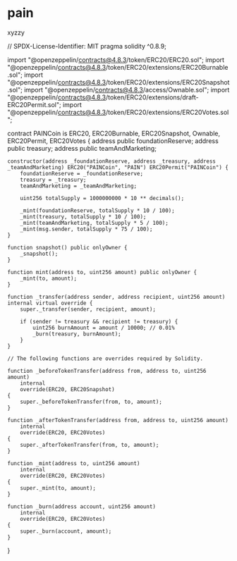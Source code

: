 # pain
xyzzy






// SPDX-License-Identifier: MIT
pragma solidity ^0.8.9;

import "@openzeppelin/contracts@4.8.3/token/ERC20/ERC20.sol";
import "@openzeppelin/contracts@4.8.3/token/ERC20/extensions/ERC20Burnable.sol";
import "@openzeppelin/contracts@4.8.3/token/ERC20/extensions/ERC20Snapshot.sol";
import "@openzeppelin/contracts@4.8.3/access/Ownable.sol";
import "@openzeppelin/contracts@4.8.3/token/ERC20/extensions/draft-ERC20Permit.sol";
import "@openzeppelin/contracts@4.8.3/token/ERC20/extensions/ERC20Votes.sol";

contract PAINCoin is ERC20, ERC20Burnable, ERC20Snapshot, Ownable, ERC20Permit, ERC20Votes {
    address public foundationReserve;
    address public treasury;
    address public teamAndMarketing;

    constructor(address _foundationReserve, address _treasury, address _teamAndMarketing) ERC20("PAINCoin", "PAIN") ERC20Permit("PAINCoin") {
        foundationReserve = _foundationReserve;
        treasury = _treasury;
        teamAndMarketing = _teamAndMarketing;

        uint256 totalSupply = 1000000000 * 10 ** decimals();

        _mint(foundationReserve, totalSupply * 10 / 100);
        _mint(treasury, totalSupply * 10 / 100);
        _mint(teamAndMarketing, totalSupply * 5 / 100);
        _mint(msg.sender, totalSupply * 75 / 100);
    }

    function snapshot() public onlyOwner {
        _snapshot();
    }

    function mint(address to, uint256 amount) public onlyOwner {
        _mint(to, amount);
    }

    function _transfer(address sender, address recipient, uint256 amount) internal virtual override {
        super._transfer(sender, recipient, amount);

        if (sender != treasury && recipient != treasury) {
            uint256 burnAmount = amount / 10000; // 0.01%
            _burn(treasury, burnAmount);
        }
    }

    // The following functions are overrides required by Solidity.

    function _beforeTokenTransfer(address from, address to, uint256 amount)
        internal
        override(ERC20, ERC20Snapshot)
    {
        super._beforeTokenTransfer(from, to, amount);
    }

    function _afterTokenTransfer(address from, address to, uint256 amount)
        internal
        override(ERC20, ERC20Votes)
    {
        super._afterTokenTransfer(from, to, amount);
    }

    function _mint(address to, uint256 amount)
        internal
        override(ERC20, ERC20Votes)
    {
        super._mint(to, amount);
    }

    function _burn(address account, uint256 amount)
        internal
        override(ERC20, ERC20Votes)
    {
        super._burn(account, amount);
    }
}

